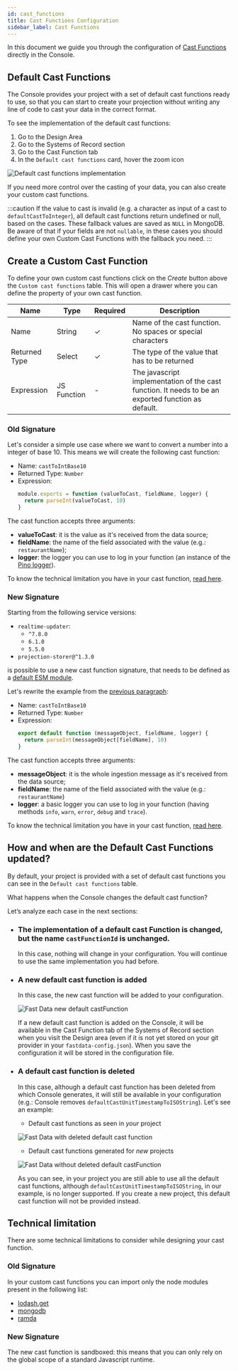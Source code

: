 ```yaml
---
id: cast_functions
title: Cast Functions Configuration
sidebar_label: Cast Functions
---
```


In this document we guide you through the configuration of [Cast Functions](/fast_data/concepts/the_basics.md#cast-function) directly in the Console.

## Default Cast Functions

The Console provides your project with a set of default cast functions ready to use, so that you can start to create your projection without writing any line of code to cast your data in the correct format.

To see the implementation of the default cast functions:

1. Go to the Design Area
2. Go to the Systems of Record section
3. Go to the Cast Function tab
4. In the `Default cast functions` card, hover the zoom icon


![Default cast functions implementation](../img/fastdata-default-castfunction-zoom.png)

If you need more control over the casting of your data, you can also create your custom cast functions.

:::caution
If the value to cast is invalid (e.g. a character as input of a cast to `defaultCastToInteger`), all default cast functions return undefined or null, based on the cases. These fallback values are saved as `NULL` in MongoDB.  
Be aware of that if your fields are not `nullable`, in these cases you should define your own Custom Cast Functions with the fallback you need.
:::

## Create a Custom Cast Function

To define your own custom cast functions click on the *Create* button above the `Custom cast functions` table. This will open a drawer where you can define the property of your own cast function.

| Name          | Type        | Required | Description                                                                                         |
|---------------|-------------|----------|-----------------------------------------------------------------------------------------------------|
| Name          | String      | &check;     | Name of the cast function. No spaces or special characters                                          |
| Returned Type | Select      | &check;     | The type of the value that has to be returned                                                       |
| Expression    | JS Function | -    | The javascript implementation of the cast function. It needs to be an exported function as default. |

### Old Signature

Let's consider a simple use case where we want to convert a number into a integer of base 10. This means we will create the following cast function:

- Name: `castToIntBase10`
- Returned Type: `Number`
- Expression:
  ```javascript
  module.exports = function (valueToCast, fieldName, logger) {
    return parseInt(valueToCast, 10)
  }
  ```

The cast function accepts three arguments:

- **valueToCast**: it is the value as it's received from the data source;
- **fieldName**: the name of the field associated with the value (e.g.: `restaurantName`);
- **logger**: the logger you can use to log in your function (an instance of the [Pino logger](https://github.com/pinojs/pino)).

To know the technical limitation you have in your cast function, [read here](#technical-limitation).

### New Signature

Starting from the following service versions:

- `realtime-updater`:
  - `^7.8.0`
  - `6.1.0`
  - `5.5.0` 
- `projection-storer@^1.3.0`

is possible to use a new cast function signature, that needs to be defined as a [default ESM module](https://developer.mozilla.org/en-US/docs/Web/JavaScript/Guide/Modules#default_exports_versus_named_exports).

Let's rewrite the example from the [previous paragraph](#old-signature):

- Name: `castToIntBase10`
- Returned Type: `Number`
- Expression:
  ```javascript
  export default function (messageObject, fieldName, logger) {
    return parseInt(messageObject[fieldName], 10)
  }
  ```

The cast function accepts three arguments:

- **messageObject**: it is the whole ingestion message as it's received from the data source;
- **fieldName**: the name of the field associated with the value (e.g.: `restaurantName`)
- **logger**: a basic logger you can use to log in your function (having methods `info`, `warn`, `error`, `debug` and `trace`).

To know the technical limitation you have in your cast function, [read here](#technical-limitation).

## How and when are the Default Cast Functions updated?

By default, your project is provided with a set of default cast functions you can see in the `Default cast functions` table.

What happens when the Console changes the default cast function?

Let’s analyze each case in the next sections:

- ### The implementation of a default cast Function is changed, but the name `castFunctionId` is unchanged.

  In this case, nothing will change in your configuration. You will continue to use the same implementation you had before.

- ### A new default cast function is added

  In this case, the new cast function will be added to your configuration.

  ![Fast Data new default castFunction](../img/fastdata-new-default-castfunction.png)

  If a new default cast function is added on the Console, it will be available in the Cast Function tab of the Systems of Record section when you visit the Design area (even if it is not yet stored on your git provider in your `fastdata-config.json`). When you save the configuration it will be stored in the configuration file.

- ### A default cast function is deleted

  In this case, although a default cast function has been deleted from which Console generates, it will still be available in your configuration (e.g.: Console removes `defaultCastUnitTimestampToISOString`).
  Let's see an example:

  - Default cast functions as seen in *your* project

  ![Fast Data with deleted default cast function](../img/fastdata-delete-castfunction-all.png)

  - Default cast functions generated for *new* projects

  ![Fast Data without deleted default castFunction](../img/fastdata-delete-castfunction-without-deleted.png)

  As you can see, in your project you are still able to use all the default cast functions, although `defaultCastUnitTimestampToISOString`, in our example, is no longer supported.
  If you create a new project, this default cast function will not be provided instead.

## Technical limitation

There are some technical limitations to consider while designing your cast function.

### Old Signature

In your custom cast functions you can import only the node modules present in the following list:

- [lodash.get](https://github.com/lodash/lodash/tree/4.4.2-npm-packages/lodash.get)
- [mongodb](https://github.com/mongodb/mongo/tree/r3.6.0)
- [ramda](https://github.com/ramda/ramda/tree/v0.27.1)

### New Signature

The new cast function is sandboxed: this means that you can only rely on the global scope of a standard Javascript runtime.  
